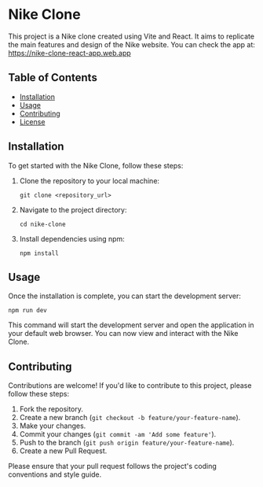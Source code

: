 # Nike Clone

This project is a Nike clone created using Vite and React. It aims to replicate the main features and design of the Nike website.
You can check the app at: https://nike-clone-react-app.web.app

## Table of Contents

- [Installation](#installation)
- [Usage](#usage)
- [Contributing](#contributing)
- [License](#license)

## Installation

To get started with the Nike Clone, follow these steps:

1. Clone the repository to your local machine:

    ```
    git clone <repository_url>
    ```

2. Navigate to the project directory:

    ```
    cd nike-clone
    ```

3. Install dependencies using npm:

    ```
    npm install
    ```

## Usage

Once the installation is complete, you can start the development server:


    npm run dev


This command will start the development server and open the application in your default web browser. You can now view and interact with the Nike Clone.

## Contributing

Contributions are welcome! If you'd like to contribute to this project, please follow these steps:

1. Fork the repository.
2. Create a new branch (`git checkout -b feature/your-feature-name`).
3. Make your changes.
4. Commit your changes (`git commit -am 'Add some feature'`).
5. Push to the branch (`git push origin feature/your-feature-name`).
6. Create a new Pull Request.

Please ensure that your pull request follows the project's coding conventions and style guide.


